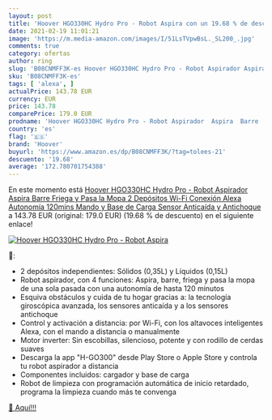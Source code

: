 ```yaml
---
layout: post
title: 'Hoover HGO330HC Hydro Pro - Robot Aspira con un 19.68 % de descuento'
date: 2021-02-19 11:01:21
image: 'https://m.media-amazon.com/images/I/51LsTVpwBsL._SL200_.jpg'
comments: true
category: ofertas
author: ring
slug: 'B08CNMFF3K-es Hoover HGO330HC Hydro Pro - Robot Aspirador Aspira Barre...'
sku: 'B08CNMFF3K-es'
tags: [ 'alexa', ]
actualPrice: 143.78 EUR
currency: EUR
price: 143.78
comparePrice: 179.0 EUR
prodname: 'Hoover HGO330HC Hydro Pro - Robot Aspirador  Aspira  Barre  Friega y Pasa la Mopa  2 Depósitos  Wi-Fi  Conexión Alexa  Autonomía 120mins  Mando y Base de Carga  Sensor Anticaída y Antichoque'
country: 'es'
flag: '🇪🇸'
brand: 'Hoover'
buyurl: 'https://www.amazon.es/dp/B08CNMFF3K/?tag=tolees-21'
descuento: '19.68'
average: '172.780701754388'
---
```


En este momento está [Hoover HGO330HC Hydro Pro - Robot Aspirador  Aspira  Barre  Friega y Pasa la Mopa  2 Depósitos  Wi-Fi  Conexión Alexa  Autonomía 120mins  Mando y Base de Carga  Sensor Anticaída y Antichoque](https://www.amazon.es/dp/B08CNMFF3K/?tag=tolees-21) a 143.78 EUR (original: 179.0 EUR) (19.68 %  de descuento) en el siguiente enlace!

[![Hoover HGO330HC Hydro Pro - Robot Aspira](https://m.media-amazon.com/images/I/51LsTVpwBsL._SL200_.jpg)](https://www.amazon.es/dp/B08CNMFF3K/?tag=tolees-21)

🔎:

- 2 depósitos independientes: Sólidos (0,35L) y Líquidos (0,15L)
- Robot aspirador, con 4 funciones: Aspira, barre, friega y pasa la mopa de una sola pasada con una autonomía de hasta 120 minutos
- Esquiva obstáculos y cuida de tu hogar gracias a: la tecnología giroscópica avanzada, los sensores anticaída y a los sensores antichoque
- Control y activación a distancia: por Wi-Fi, con los altavoces inteligentes Alexa, con el mando a distancia o manualmente
- Motor inverter: Sin escobillas, silencioso, potente y con rodillo de cerdas suaves
- Descarga la app "H-GO300" desde Play Store o Apple Store y controla tu robot aspirador a distancia
- Componentes incluidos: cargador y base de carga
- Robot de limpieza con programación automática de inicio retardado, programa la limpieza cuando más te convenga

[🛒 Aquí!!!](https://www.amazon.es/dp/B08CNMFF3K/?tag=tolees-21)

